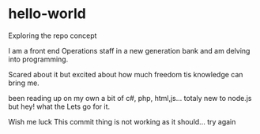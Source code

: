 # hello-world
Exploring the repo concept

I am a front end Operations staff in a new generation bank and am delving into programming.

Scared about it but excited about how much freedom tis knowledge can bring me.

been reading up on my own a bit of c#, php, html,js... totaly new to node.js but hey! what the Lets go for it.

Wish me luck
This commit thing is not working as it should... try again
